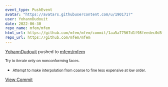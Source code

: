 ```yaml
---
event_type: PushEvent
avatar: "https://avatars.githubusercontent.com/u/190171?"
user: YohannDudouit
date: 2022-06-30
repo_name: mfem/mfem
html_url: https://github.com/mfem/mfem/commit/1aa5a77567d1f98feedec0d5f651915f373d55e5
repo_url: https://github.com/mfem/mfem
---
```


<a href='https://github.com/YohannDudouit' target='_blank'>YohannDudouit</a> pushed to <a href='https://github.com/mfem/mfem' target='_blank'>mfem/mfem</a>

<small>Try to iterate only on nonconforming faces.

- Attempt to make interpolation from coarse to fine less expensive at low order.</small>

<a href='https://github.com/mfem/mfem/commit/1aa5a77567d1f98feedec0d5f651915f373d55e5' target='_blank'>View Commit</a>